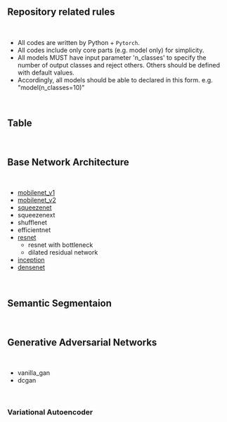 <br>

## **Repository related rules**

<br>

- All codes are written by Python + `Pytorch`.
- All codes include only core parts (e.g. model only) for simplicity.
- All models MUST have input parameter 'n_classes' to specify the number of output classes and reject others. Others should be defined  with default values. 
- Accordingly, all models should be able to declared in this form. e.g. "model(n_classes=10)"

<br>

## **Table**

<br>

## **Base Network Architecture**

<br>

- [mobilenet_v1](https://github.com/gaussian37/Deep-Learning-Implementation/tree/master/mobilenet_v1)
- [mobilenet_v2](https://github.com/gaussian37/Deep-Learning-Implementation/tree/master/mobilenet_v2)
- [squeezenet](https://github.com/gaussian37/Deep-Learning-Implementation/tree/master/squeezenet)
- squeezenext
- shufflenet
- efficientnet
- [resnet](https://github.com/gaussian37/Deep-Learning-Implementation/blob/master/resnet)
    - resnet with bottleneck
	- dilated residual network
- [inception](https://github.com/gaussian37/Deep-Learning-Implementation/blob/master/inception)
- [densenet]()


<br>

## **Semantic Segmentaion**

<br>

## **Generative Adversarial Networks**

<br>

- vanilla_gan
- dcgan	

<br>
 
### **Variational Autoencoder**

<br>
  
